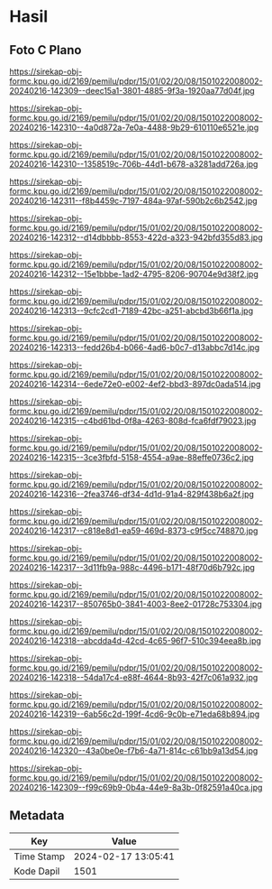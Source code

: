 # Hasil

## Foto C Plano

https://sirekap-obj-formc.kpu.go.id/2169/pemilu/pdpr/15/01/02/20/08/1501022008002-20240216-142309--deec15a1-3801-4885-9f3a-1920aa77d04f.jpg

https://sirekap-obj-formc.kpu.go.id/2169/pemilu/pdpr/15/01/02/20/08/1501022008002-20240216-142310--4a0d872a-7e0a-4488-9b29-610110e6521e.jpg

https://sirekap-obj-formc.kpu.go.id/2169/pemilu/pdpr/15/01/02/20/08/1501022008002-20240216-142310--1358519c-706b-44d1-b678-a3281add726a.jpg

https://sirekap-obj-formc.kpu.go.id/2169/pemilu/pdpr/15/01/02/20/08/1501022008002-20240216-142311--f8b4459c-7197-484a-97af-590b2c6b2542.jpg

https://sirekap-obj-formc.kpu.go.id/2169/pemilu/pdpr/15/01/02/20/08/1501022008002-20240216-142312--d14dbbbb-8553-422d-a323-942bfd355d83.jpg

https://sirekap-obj-formc.kpu.go.id/2169/pemilu/pdpr/15/01/02/20/08/1501022008002-20240216-142312--15e1bbbe-1ad2-4795-8206-90704e9d38f2.jpg

https://sirekap-obj-formc.kpu.go.id/2169/pemilu/pdpr/15/01/02/20/08/1501022008002-20240216-142313--9cfc2cd1-7189-42bc-a251-abcbd3b66f1a.jpg

https://sirekap-obj-formc.kpu.go.id/2169/pemilu/pdpr/15/01/02/20/08/1501022008002-20240216-142313--fedd26b4-b066-4ad6-b0c7-d13abbc7d14c.jpg

https://sirekap-obj-formc.kpu.go.id/2169/pemilu/pdpr/15/01/02/20/08/1501022008002-20240216-142314--6ede72e0-e002-4ef2-bbd3-897dc0ada514.jpg

https://sirekap-obj-formc.kpu.go.id/2169/pemilu/pdpr/15/01/02/20/08/1501022008002-20240216-142315--c4bd61bd-0f8a-4263-808d-fca6fdf79023.jpg

https://sirekap-obj-formc.kpu.go.id/2169/pemilu/pdpr/15/01/02/20/08/1501022008002-20240216-142315--3ce3fbfd-5158-4554-a9ae-88effe0736c2.jpg

https://sirekap-obj-formc.kpu.go.id/2169/pemilu/pdpr/15/01/02/20/08/1501022008002-20240216-142316--2fea3746-df34-4d1d-91a4-829f438b6a2f.jpg

https://sirekap-obj-formc.kpu.go.id/2169/pemilu/pdpr/15/01/02/20/08/1501022008002-20240216-142317--c818e8d1-ea59-469d-8373-c9f5cc748870.jpg

https://sirekap-obj-formc.kpu.go.id/2169/pemilu/pdpr/15/01/02/20/08/1501022008002-20240216-142317--3d11fb9a-988c-4496-b171-48f70d6b792c.jpg

https://sirekap-obj-formc.kpu.go.id/2169/pemilu/pdpr/15/01/02/20/08/1501022008002-20240216-142317--850765b0-3841-4003-8ee2-01728c753304.jpg

https://sirekap-obj-formc.kpu.go.id/2169/pemilu/pdpr/15/01/02/20/08/1501022008002-20240216-142318--abcdda4d-42cd-4c65-96f7-510c394eea8b.jpg

https://sirekap-obj-formc.kpu.go.id/2169/pemilu/pdpr/15/01/02/20/08/1501022008002-20240216-142318--54da17c4-e88f-4644-8b93-42f7c061a932.jpg

https://sirekap-obj-formc.kpu.go.id/2169/pemilu/pdpr/15/01/02/20/08/1501022008002-20240216-142319--6ab56c2d-199f-4cd6-9c0b-e71eda68b894.jpg

https://sirekap-obj-formc.kpu.go.id/2169/pemilu/pdpr/15/01/02/20/08/1501022008002-20240216-142320--43a0be0e-f7b6-4a71-814c-c61bb9a13d54.jpg

https://sirekap-obj-formc.kpu.go.id/2169/pemilu/pdpr/15/01/02/20/08/1501022008002-20240216-142309--f99c69b9-0b4a-44e9-8a3b-0f82591a40ca.jpg


## Metadata

| Key        | Value               |
| ---------- | ------------------- |
| Time Stamp | 2024-02-17 13:05:41 |
| Kode Dapil | 1501                |



